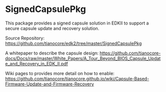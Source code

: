 # SignedCapsulePkg

This package provides a signed capsule solution in EDKII to support a secure capsule update and recovery solution.

Source Repository: https://github.com/tianocore/edk2/tree/master/SignedCapsulePkg

A whitepaper to describe the capsule design: https://github.com/tianocore-docs/Docs/raw/master/White_Papers/A_Tour_Beyond_BIOS_Capsule_Update_and_Recovery_in_EDK_II.pdf

Wiki pages to provides more detail on how to enable: https://github.com/tianocore/tianocore.github.io/wiki/Capsule-Based-Firmware-Update-and-Firmware-Recovery


